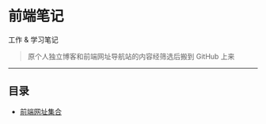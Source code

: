 # 前端笔记

工作 & 学习笔记

>原个人独立博客和前端网址导航站的内容经筛选后搬到 GitHub 上来

---

## 目录 

- [前端网址集合](./Fed-Url-Collections.md)